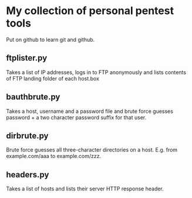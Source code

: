 # My collection of personal pentest tools
Put on github to learn git and github.

## ftplister.py
Takes a list of IP addresses, logs in to FTP anonymously and lists contents of FTP landing folder of each host.box

## bauthbrute.py
Takes a host, username and a password file and brute force guesses password + a two character password suffix for that user.

## dirbrute.py
Brute force guesses all three-character directories on a host. E.g. from example.com/aaa to example.com/zzz.

## headers.py
Takes a list of hosts and lists their server HTTP response header. 